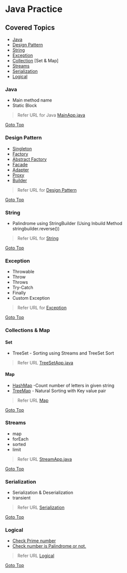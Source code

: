 # Java Practice
## Covered Topics
* [Java](#java)
* [Design Pattern](#design-pattern)
* [String](#string)
* [Exception](#exception)
* [Collection](#collections-map) [Set & Map]
* [Streams](#streams)
* [Serialization](#serialization)
* [Logical](#logical)

### Java
* Main method name
* Static Block 
> Refer URL for Java [MainApp.java](src/main/java/in/balamt/practice/main/MainApp.java)

[Goto Top](#java-practice)

### Design Pattern
* [Singleton](src/main/java/in/balamt/practice/designpattern/singleton)
* [Factory](src/main/java/in/balamt/practice/designpattern/factory)
* [Abstract Factory](src/main/java/in/balamt/practice/designpattern/abstractfactory)
* [Facade](src/main/java/in/balamt/practice/designpattern/facade)
* [Adapter](src/main/java/in/balamt/practice/designpattern/adapter)
* [Proxy](src/main/java/in/balamt/practice/designpattern/proxy)
* [Builder](src/main/java/in/balamt/practice/designpattern/builder)
> Refer URL for [Design Pattern](src/main/java/in/balamt/practice/designpattern)

[Goto Top](#java-practice)

### String
* Palindrome using StringBuilder (Using Inbuild Method stringbuilder.reverse())
> Refer URL for [String](src/main/java/in/balamt/practice/string)

[Goto Top](#java-practice)

### Exception
* Throwable
* Throw
* Throws
* Try-Catch
* Finally
* Custom Exception
> Refer URL for [Exception](src/main/java/in/balamt/practice/exception)

[Goto Top](#java-practice)

### Collections & Map
#### Set 
* TreeSet - Sorting using Streams and TreeSet Sort
> Refer URL [TreeSetApp.java](src/main/java/in/balamt/practice/collections/set/TreeSetApp.java)
#### Map
* [HashMap](src/main/java/in/balamt/practice/collections/map/HashMapApp.java) -Count number of letters in given string
* [TreeMap](src/main/java/in/balamt/practice/collections/map/TreeMapApp.java) - Natural Sorting with Key value pair 
> Refer URL [Map](src/main/java/in/balamt/practice/collections/map)

[Goto Top](#java-practice)

### Streams
* map
* forEach
* sorted
* limit
> Refer URL [StreamApp.java](src/main/java/in/balamt/practice/stream/StreamApp.java)

[Goto Top](#java-practice)

### Serialization
* Serialization & Deserialization
* transient
> Refer URL [Serialization](src/main/java/in/balamt/practice/serialization)

[Goto Top](#java-practice)

### Logical
* [Check Prime number](src/main/java/in/balamt/practice/logical/PrimeNumberApp.java)  
* [Check number is Palindrome or not.](src/main/java/in/balamt/practice/logical/PalindromeNumberApp.java)
> Refer URL [Logical](src/main/java/in/balamt/practice/logical)

[Goto Top](#java-practice)
